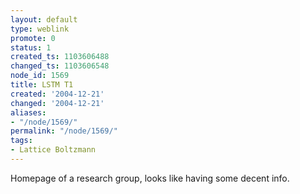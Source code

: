 ```yaml
---
layout: default
type: weblink
promote: 0
status: 1
created_ts: 1103606488
changed_ts: 1103606548
node_id: 1569
title: LSTM T1
created: '2004-12-21'
changed: '2004-12-21'
aliases:
- "/node/1569/"
permalink: "/node/1569/"
tags:
- Lattice Boltzmann
---
```

Homepage of a research group, looks like having some decent info.
